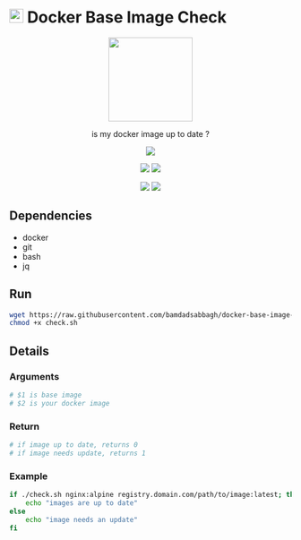# <img width=25 src="https://i.imgur.com/C6UE5dS.png"> Docker Base Image Check

<p align=center>
  <a href="https://github.com/bamdadsabbagh/docker-base-image-check"><img width=150 src="https://i.imgur.com/C6UE5dS.png"></a>
</p>

<p align=center>
  is my docker image up to date ?
</p>

<p align=center>
  <img src="https://img.shields.io/badge/role-lead-blueviolet">
</p>

<p align=center>
  <a href="https://github.com/bamdadsabbagh/docker-base-image-check"><img src="https://img.shields.io/github/stars/bamdadsabbagh/docker-base-image-check?label=git"></a>
  <img src="https://img.shields.io/github/license/bamdadsabbagh/docker-base-image-check">
</p>

<p align=center>
  <img src="https://img.shields.io/github/languages/count/bamdadsabbagh/docker-base-image-check">
  <img src="https://img.shields.io/github/languages/top/bamdadsabbagh/docker-base-image-check">
</p>

## Dependencies

- docker
- git
- bash
- jq

## Run

```bash
wget https://raw.githubusercontent.com/bamdadsabbagh/docker-base-image-check/master/src/check.sh
chmod +x check.sh
```

## Details

### Arguments

```bash
# $1 is base image
# $2 is your docker image
```

### Return

```bash
# if image up to date, returns 0
# if image needs update, returns 1
```

### Example

```bash
if ./check.sh nginx:alpine registry.domain.com/path/to/image:latest; then
    echo "images are up to date"
else
    echo "image needs an update"
fi
```
